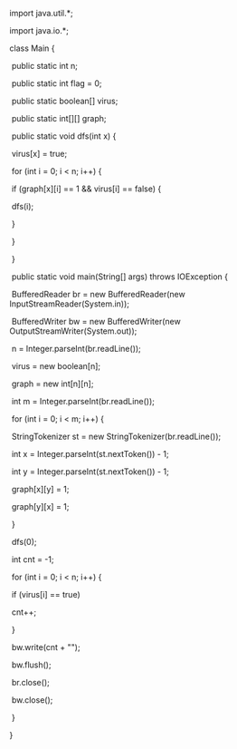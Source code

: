 import java.util.*;

import java.io.*;

class Main {

​    public static int n;

​    public static int flag = 0;

​    public static boolean[] virus;

​    public static int[][] graph;

​    public static void dfs(int x) {

​        virus[x] = true;

​        for (int i = 0; i < n; i++) {

​            if (graph[x][i] == 1 && virus[i] == false) {

​                dfs(i);

​            }

​        }

​    }

​    public static void main(String[] args) throws IOException {

​        BufferedReader br = new BufferedReader(new InputStreamReader(System.in));

​        BufferedWriter bw = new BufferedWriter(new OutputStreamWriter(System.out));

​        n = Integer.parseInt(br.readLine());

​        virus = new boolean[n];

​        graph = new int[n][n];

​        int m = Integer.parseInt(br.readLine());

​        for (int i = 0; i < m; i++) {

​            StringTokenizer st = new StringTokenizer(br.readLine());

​            int x = Integer.parseInt(st.nextToken()) - 1;

​            int y = Integer.parseInt(st.nextToken()) - 1;

​            graph[x][y] = 1;

​            graph[y][x] = 1;

​        }

​        dfs(0);

​        int cnt = -1;

​        for (int i = 0; i < n; i++) {

​            if (virus[i] == true)

​                cnt++;

​        }

​        bw.write(cnt + "");

​        bw.flush();

​        br.close();

​        bw.close();

​    }

}
